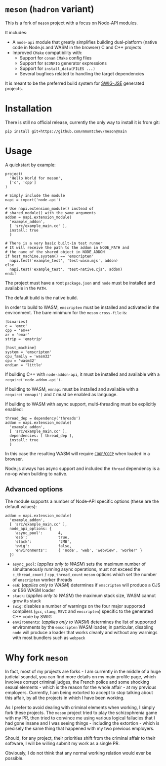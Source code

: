 # `meson` (`hadron` variant)

This is a fork of `meson` project with a focus on Node-API modules.

It includes:
 * A `node-api` module that greatly simplifies building dual-platform (native code in Node.js and WASM in the browser) C and C++ projects
 * Improved `CMake` compatibility with:
    * Support for `conan` `CMake` config files
    * Support for `$CONFIG` generator expressions
    * Support for `install_data(FILES ...)`
    * Several bugfixes related to handling the target dependencies

It is meant to be the preferred build system for [SWIG-JSE](https://github.com/mmomtchev/swig) generated projects.

# Installation

There is still no official release, currently the only way to install it is from git:

```shell
pip install git+https://github.com/mmomtchev/meson@main
```

# Usage

A quickstart by example:

```meson
project(
  'Hello World for meson',
  ['c', 'cpp']
)

# Simply include the module
napi = import('node-api')

# Use napi.extension_module() instead of
# shared_module() with the same arguments
addon = napi.extension_module(
  'example_addon',
  [ 'src/example_main.cc' ],
  install: true
  )

# There is a very basic built-in test runner
# It will receive the path to the addon in NODE_PATH and
# the name of the shared object in NODE_ADDON
if host_machine.system() == 'emscripten'
  napi.test('example_test', 'test-wasm.mjs', addon)
else
  napi.test('example_test', 'test-native.cjs', addon)
endif
```

The project must have a root `package.json` and `node` must be installed and available in the `PATH`.

The default build is the native build.

In order to build to WASM, `emscripten` must be installed and activated in the environment. The bare minimum for the `meson` `cross-file` is:

```
[binaries]
c = 'emcc'
cpp = 'em++'
ar = 'emar'
strip = 'emstrip'

[host_machine]
system = 'emscripten'
cpu_family = 'wasm32'
cpu = 'wasm32'
endian = 'little'
```

If building C++ with `node-addon-api`, it must be installed and available with a `require('node-addon-api')`.

If building to WASM, `emnapi` must be installed and available with a `require('emnapi')` and `C` must be enabled as language.

If building to WASM with async support, multi-threading must be explicitly enabled:
```
thread_dep = dependency('threads')
addon = napi.extension_module(
  'example_addon',
  [ 'src/example_main.cc' ],
  dependencies: [ thread_dep ],
  install: true
  )
```
In this case the resulting WASM will require [`COOP`/`COEP`](https://web.dev/articles/coop-coep) when loaded in a browser.

Node.js always has async support and included the `thread` dependency is a no-op when building to native.

## Advanced options

The module supports a number of Node-API specific options (these are the default values):

```
addon = napi.extension_module(
  'example_addon',
  [ 'src/example_main.cc' ],
  node_api_options: {
    'async_pool':       4,
    'es6':              true,
    'stack':            '2MB',
    'swig':             false,
    'environments':     { 'node', 'web', 'webview', 'worker' }
  })
```

* `async_pool`: (*applies only to WASM*) sets the maximum number of simultaneously running async operations, must not exceed the `c_thread_count` / `cpp_thread_count` `meson` options which set the number of `emscripten` worker threads
* `es6`: (*applies only to WASM*) determines if `emscripten` will produce a CJS or ES6 WASM loader
* `stack`: (*applies only to WASM*) the maximum stack size, WASM cannot grow its stack
* `swig`: disables a number of warnings on the four major supported compilers (`gcc`, `clang`, `MSVC` and `emscripten`) specific to the generated C++ code by SWIG
* `environments`: (*applies only to WASM*) determines the list of supported environments by the `emscripten` WASM loader, in particular, disabling `node` will produce a loader that works cleanly and without any warnings with most bundlers such as `webpack`

# Why fork `meson`

In fact, most of my projects are forks - I am currently in the middle of a huge judicial scandal, you can find more details on my main profile page, which involves corrupt criminal judges, the French police and some shocking sexual elements - which is the reason for the whole affair - at my previous employers. Currently, I am being extorted to accept to stop talking about this affair, by all the projects in which I have been working.

As I prefer to avoid dealing with criminal elements when working, I simply fork these projects. The `meson` project tried to play the schizophrenia game with my PR, then tried to convince me using various logical fallacies that I had gone insane and I was seeing things - including the extortion - which is precisely the same thing that happened with my two previous employers.

Should, for any project, their priorities shift from the criminal affair to their software, I will be willing submit my work as a single PR.

Obviously, I do not think that any normal working relation would ever be possible.
